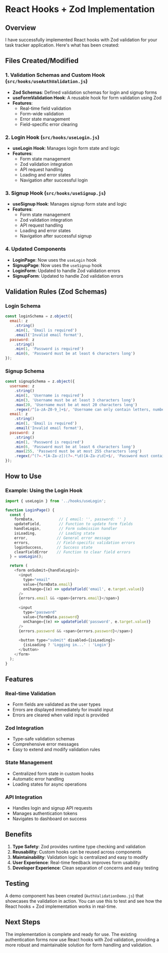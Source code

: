 # React Hooks + Zod Implementation

## Overview

I have successfully implemented React hooks with Zod validation for your task tracker application. Here's what has been created:

## Files Created/Modified

### 1. Validation Schemas and Custom Hook (`src/hooks/useAuthValidation.js`)
- **Zod Schemas**: Defined validation schemas for login and signup forms
- **useFormValidation Hook**: A reusable hook for form validation using Zod
- **Features**:
  - Real-time field validation
  - Form-wide validation
  - Error state management
  - Field-specific error clearing

### 2. Login Hook (`src/hooks/useLogin.js`)
- **useLogin Hook**: Manages login form state and logic
- **Features**:
  - Form state management
  - Zod validation integration
  - API request handling
  - Loading and error states
  - Navigation after successful login

### 3. Signup Hook (`src/hooks/useSignup.js`)
- **useSignup Hook**: Manages signup form state and logic
- **Features**:
  - Form state management
  - Zod validation integration
  - API request handling
  - Loading and error states
  - Navigation after successful signup

### 4. Updated Components
- **LoginPage**: Now uses the `useLogin` hook
- **SignupPage**: Now uses the `useSignup` hook
- **LoginForm**: Updated to handle Zod validation errors
- **SignupForm**: Updated to handle Zod validation errors

## Validation Rules (Zod Schemas)

### Login Schema
```javascript
const loginSchema = z.object({
  email: z
    .string()
    .min(1, 'Email is required')
    .email('Invalid email format'),
  password: z
    .string()
    .min(1, 'Password is required')
    .min(6, 'Password must be at least 6 characters long')
});
```

### Signup Schema
```javascript
const signupSchema = z.object({
  username: z
    .string()
    .min(1, 'Username is required')
    .min(3, 'Username must be at least 3 characters long')
    .max(20, 'Username must be at most 20 characters long')
    .regex(/^[a-zA-Z0-9_]+$/, 'Username can only contain letters, numbers, or underscores'),
  email: z
    .string()
    .min(1, 'Email is required')
    .email('Invalid email format'),
  password: z
    .string()
    .min(1, 'Password is required')
    .min(6, 'Password must be at least 6 characters long')
    .max(255, 'Password must be at most 255 characters long')
    .regex(/^(?=.*[A-Za-z])(?=.*\d)[A-Za-z\d]+$/, 'Password must contain both letters and numbers')
});
```

## How to Use

### Example: Using the Login Hook
```javascript
import { useLogin } from '../hooks/useLogin';

function LoginPage() {
  const {
    formData,           // { email: '', password: '' }
    updateField,        // Function to update form fields
    handleLogin,        // Form submission handler
    isLoading,          // Loading state
    error,             // General error message
    errors,            // Field-specific validation errors
    loginSuccess,      // Success state
    clearFieldError    // Function to clear field errors
  } = useLogin();

  return (
    <form onSubmit={handleLogin}>
      <input
        type="email"
        value={formData.email}
        onChange={(e) => updateField('email', e.target.value)}
      />
      {errors.email && <span>{errors.email}</span>}
      
      <input
        type="password"
        value={formData.password}
        onChange={(e) => updateField('password', e.target.value)}
      />
      {errors.password && <span>{errors.password}</span>}
      
      <button type="submit" disabled={isLoading}>
        {isLoading ? 'Logging in...' : 'Login'}
      </button>
    </form>
  );
}
```

## Features

### Real-time Validation
- Form fields are validated as the user types
- Errors are displayed immediately for invalid input
- Errors are cleared when valid input is provided

### Zod Integration
- Type-safe validation schemas
- Comprehensive error messages
- Easy to extend and modify validation rules

### State Management
- Centralized form state in custom hooks
- Automatic error handling
- Loading states for async operations

### API Integration
- Handles login and signup API requests
- Manages authentication tokens
- Navigates to dashboard on success

## Benefits

1. **Type Safety**: Zod provides runtime type checking and validation
2. **Reusability**: Custom hooks can be reused across components
3. **Maintainability**: Validation logic is centralized and easy to modify
4. **User Experience**: Real-time feedback improves form usability
5. **Developer Experience**: Clean separation of concerns and easy testing

## Testing

A demo component has been created (`AuthValidationDemo.js`) that showcases the validation in action. You can use this to test and see how the React hooks + Zod implementation works in real-time.

## Next Steps

The implementation is complete and ready for use. The existing authentication forms now use React hooks with Zod validation, providing a more robust and maintainable solution for form handling and validation.
